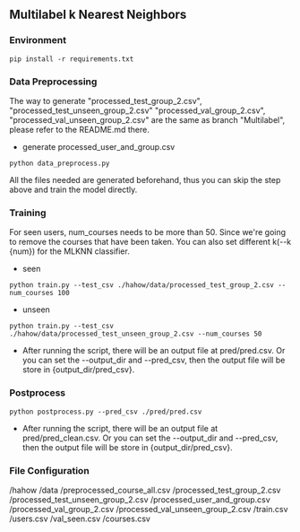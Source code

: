 ## Multilabel k Nearest Neighbors

### Environment
```
pip install -r requirements.txt
```

### Data Preprocessing
The way to generate "processed_test_group_2.csv", "processed_test_unseen_group_2.csv" "processed_val_group_2.csv", "processed_val_unseen_group_2.csv" are the same as branch "Multilabel", please refer to the README.md there.

- generate processed_user_and_group.csv
```
python data_preprocess.py
```

All the files needed are generated beforehand, thus you can skip the step above and train the model directly.


### Training
For seen users, num_courses needs to be more than 50. Since we're going to remove the courses that have been taken. You can also set different k(--k {num}) for the MLKNN classifier.
- seen
```
python train.py --test_csv ./hahow/data/processed_test_group_2.csv --num_courses 100
```
- unseen 
```
python train.py --test_csv ./hahow/data/processed_test_unseen_group_2.csv --num_courses 50
```
- After running the script, there will be an output file at pred/pred.csv. Or you can set the --output_dir and --pred_csv, then the output file will be store in {output_dir/pred_csv}.


### Postprocess
```
python postprocess.py --pred_csv ./pred/pred.csv
```
- After running the script, there will be an output file at pred/pred_clean.csv. Or you can set the --output_dir and --pred_csv, then the output file will be store in {output_dir/pred_csv}.


### File Configuration
/hahow
    /data
        /preprocessed_course_all.csv
        /processed_test_group_2.csv
        /processed_test_unseen_group_2.csv
        /processed_user_and_group.csv
        /processed_val_group_2.csv
        /processed_val_unseen_group_2.csv
        /train.csv
        /users.csv
        /val_seen.csv
        /courses.csv